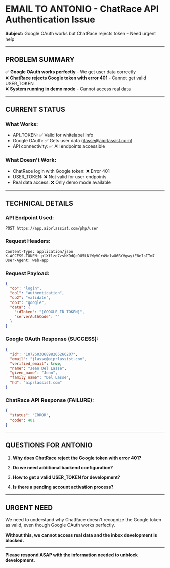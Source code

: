 # EMAIL TO ANTONIO - ChatRace API Authentication Issue

**Subject:** Google OAuth works but ChatRace rejects token - Need urgent help

---

## PROBLEM SUMMARY

✅ **Google OAuth works perfectly** - We get user data correctly  
❌ **ChatRace rejects Google token with error 401** - Cannot get valid USER_TOKEN  
❌ **System running in demo mode** - Cannot access real data

---

## CURRENT STATUS

### What Works:
- API_TOKEN: ✅ Valid for whitelabel info
- Google OAuth: ✅ Gets user data (jlasse@aiprlassist.com)
- API connectivity: ✅ All endpoints accessible

### What Doesn't Work:
- ChatRace login with Google token: ❌ Error 401
- USER_TOKEN: ❌ Not valid for user endpoints
- Real data access: ❌ Only demo mode available

---

## TECHNICAL DETAILS

### API Endpoint Used:
```
POST https://app.aiprlassist.com/php/user
```

### Request Headers:
```
Content-Type: application/json
X-ACCESS-TOKEN: plXflze7zshKDdQeDU5LNlWyVOrW9olwU6BYVgwyiE8eIsITm7
User-Agent: web-app
```

### Request Payload:
```json
{
  "op": "login",
  "op1": "authentication",
  "op2": "validate",
  "op3": "google",
  "data": {
    "idToken": "[GOOGLE_ID_TOKEN]",
    "serverAuthCode": ""
  }
}
```

### Google OAuth Response (SUCCESS):
```json
{
  "id": "107260306898205266207",
  "email": "jlasse@aiprlassist.com",
  "verified_email": true,
  "name": "Jean Del Lasse",
  "given_name": "Jean",
  "family_name": "Del Lasse",
  "hd": "aiprlassist.com"
}
```

### ChatRace API Response (FAILURE):
```json
{
  "status": "ERROR",
  "code": 401
}
```

---

## QUESTIONS FOR ANTONIO

1. **Why does ChatRace reject the Google token with error 401?**

2. **Do we need additional backend configuration?**

3. **How to get a valid USER_TOKEN for development?**

4. **Is there a pending account activation process?**

---

## URGENT NEED

We need to understand why ChatRace doesn't recognize the Google token as valid, even though Google OAuth works perfectly.

**Without this, we cannot access real data and the inbox development is blocked.**

---

**Please respond ASAP with the information needed to unblock development.** 